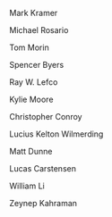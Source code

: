 Mark Kramer

Michael Rosario

Tom Morin

Spencer Byers

Ray W. Lefco

Kylie Moore

Christopher Conroy

Lucius Kelton Wilmerding

Matt Dunne 

Lucas Carstensen

William Li

Zeynep Kahraman
